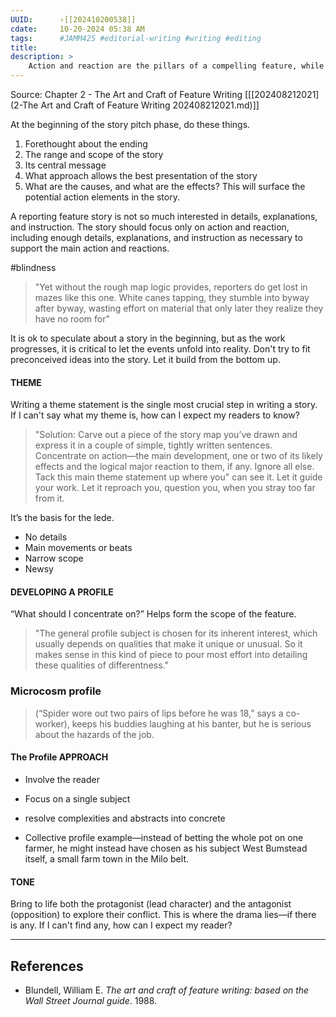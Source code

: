 ```yaml
---
UUID:      ›[[202410200538]] 
cdate:     10-20-2024 05:38 AM
tags:      #JAMM425 #editorial-writing #writing #editing 
title:    
description: >
    Action and reaction are the pillars of a compelling feature, while a well-defined theme statement keeps the story on track.
---
```

Source: Chapter 2 - The Art and Craft of Feature Writing [[[202408212021](2-The Art and Craft of Feature Writing 202408212021.md)]] 

At the beginning of the story pitch phase, do these things.
1. Forethought about the ending
2. The range and scope of the story
3. Its central message
4. What approach allows the best presentation of the story 
5. What are the causes, and what are the effects? This will surface the potential action elements in the story.

A reporting feature story is not so much interested in details, explanations, and instruction. The story should focus only on action and reaction, including enough details, explanations, and instruction as necessary to support the main action and reactions.

#blindness 
> "Yet without the rough map logic provides, reporters do get lost in mazes like this one. White canes tapping, they stumble into byway after byway, wasting effort on material that only later they realize they have no room for"

It is ok to speculate about a story in the beginning, but as the work progresses, it is critical to let the events unfold into reality. Don't try to fit preconceived ideas into the story. Let it build from the bottom up.

#### THEME

Writing a theme statement is the single most crucial step in writing a story. If I can't say what my theme is, how can I expect my readers to know? 

> "Solution: Carve out a piece of the story map you’ve drawn and express it in a couple of simple, tightly written sentences. Concentrate on action—the main development, one or two of its likely effects and the logical major reaction to them, if any. Ignore all else. Tack this main theme statement up where you" can see it. Let it guide your work. Let it reproach you, question you, when you stray too far from it.

It’s the basis for the lede.

- No details
- Main movements or beats
- Narrow scope
- Newsy

#### DEVELOPING A PROFILE

“What should I concentrate on?” Helps form the scope of the feature.

> "The general profile subject is chosen for its inherent interest, which usually depends on qualities that make it unique or unusual. So it makes sense in this kind of piece to pour most effort into detailing these qualities of differentness."


### Microcosm profile


> (“Spider wore out two pairs of lips before he was 18,” says a co-worker), keeps his buddies laughing at his banter, but he is serious about the hazards of the job.
 

#### The Profile APPROACH
- Involve the reader
- Focus on a single subject
- resolve complexities and abstracts into concrete

- Collective profile example—instead of betting the whole pot on one farmer, he might instead have chosen as his subject West Bumstead itself, a small farm town in the Milo belt.
  
#### TONE
Bring to life both the protagonist (lead character) and the antagonist (opposition) to explore their conflict. This is where the drama lies—if there is any. If I can't find any, how can I expect my reader? 


----------------------------------

## References
- Blundell, William E. _The art and craft of feature writing: based on the Wall Street Journal guide_. 1988. 
